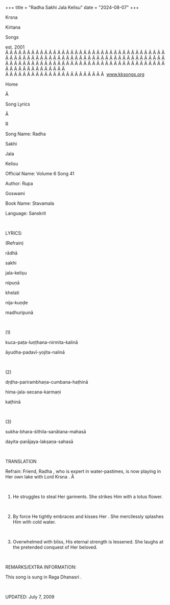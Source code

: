 +++ 
title = "Radha Sakhi Jala Kelisu"
date = "2024-08-07"
+++

Krsna
 
Kirtana
 
Songs

est. 2001
Â Â Â Â Â Â Â Â Â Â Â Â Â Â Â Â Â Â Â Â Â Â Â Â Â Â Â Â Â Â Â Â Â Â Â Â Â Â Â Â Â Â Â Â Â Â Â Â Â Â Â Â Â Â Â Â Â Â Â Â Â Â Â Â Â Â Â Â Â Â Â Â Â Â Â Â Â Â Â Â Â Â Â Â Â Â Â Â Â Â Â Â Â Â Â Â Â Â Â Â Â Â Â Â Â Â Â Â Â Â Â Â Â Â Â Â Â Â Â Â Â Â Â Â Â  
Â Â Â Â Â Â Â Â Â Â Â Â Â Â Â Â Â Â Â Â Â Â Â  
www.kksongs.org








Home


Ã 
 
Song Lyrics
 
Ã 
 
R


Song Name: 
Radha
 
Sakhi
 
Jala
 
Kelisu


Official Name: Volume 6 Song 41


Author: 
Rupa
 
Goswami




Book Name: 
Stavamala


Language: 
Sanskrit




 


LYRICS:


(Refrain)


rādhā
 
sakhi
 
jala-keliṣu
 
nipuṇā


khelati
 
nija-kuṇḍe
 
madhuripunā


 


(1)


kuca-paṭa-luṇṭhana-nirmita-kalinā


āyudha-padavī-yojita-nalinā


 


(2)


dṛḍha-parirambhaṇa-cumbana-haṭhinā


hima-jala-secana-karmaṇi
 
kaṭhinā


 


(3)


sukha-bhara-śithila-sanātana-mahasā


dayita-parājaya-lakṣaṇa-sahasā


 


TRANSLATION


Refrain: Friend, 
Radha
, who is expert in water-pastimes, is now playing in 
Her
 own lake with Lord 
Krsna
.
Â  


 


1) He struggles to steal 
Her
 garments. She strikes Him with a lotus flower.


 


2) By force He tightly
embraces and kisses 
Her
. She mercilessly splashes Him
with cold water.


 


3) Overwhelmed with bliss,
His eternal strength is lessened. She laughs at the pretended conquest of 
Her
 beloved.


 


REMARKS/EXTRA INFORMATION:


This song is sung in Raga 
Dhanasri
.


 


UPDATED:
 July 7, 2009